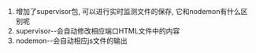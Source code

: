 1. 增加了supervisor包, 可以进行实时监测文件的保存, 它和nodemon有什么区别呢
2. supervisor--会自动修改相应端口HTML文件中的内容
3. nodemon--会自动相应js文件的输出 